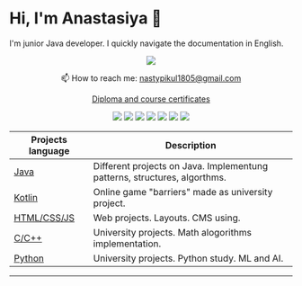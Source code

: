 # Hi, I'm Anastasiya 👋
I'm junior Java developer. I quickly navigate the documentation in English. 
<p align='center'>
 <a href="https://t.me/n_a111" target="_blank">
       <img src="https://img.shields.io/badge/Telegram-2CA5E0?style=for-the-badge&logo=telegram&logoColor=white"/>
   </a>
  <p align='center'>
   📫 How to reach me: <a href='mailto:nastypikul1805@gmail.com'>nastypikul1805@gmail.com</a>
</p>
</p>
<p align="center"> <a href="https://github.com/n111a/certificates">Diploma and course certificates</a></p>
<p align="center">
  <img src="https://img.shields.io/badge/-Java-blue" />
  <img src="https://img.shields.io/badge/-HTML-brightgreen" />
  <img src="https://img.shields.io/badge/-CSS-yellowgreen" />
  <img src="https://img.shields.io/badge/-JavaScript-yellow" />
 <img src="https://img.shields.io/badge/-PostgreSQL-blue" />
  <img src="https://img.shields.io/badge/-MySQL-9cf" />
  <img src="https://img.shields.io/badge/-JUnit-blueviolet" />
</p>


Projects language | Description 
------ |-------
[Java](https://github.com/n111a/java-study)|Different projects on Java. Implementung patterns, structures, algorthms. 
[Kotlin](https://github.com/n111a/university/tree/master/kotlin/barriers)|Online game "barriers" made as university project. 
[HTML/CSS/JS](https://github.com/n111a/web)|Web projects. Layouts. CMS using.
[C/C++](https://github.com/n111a/university/tree/master/c_cpp)|University projects. Math alogorithms implementation.
[Python](https://github.com/n111a/university/tree/master/python)|University projects. Python study. ML and AI.




__________________________________________________________________________________________________________________________


 
